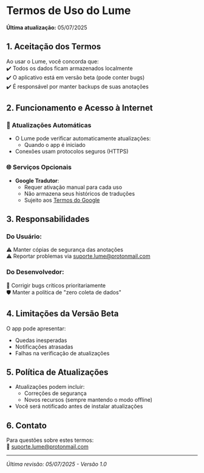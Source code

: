 # Termos de Uso do Lume  

**Última atualização:** 05/07/2025  

## 1. Aceitação dos Termos  
Ao usar o Lume, você concorda que:  
✔️ Todos os dados ficam armazenados localmente  
✔️ O aplicativo está em versão beta (pode conter bugs)  
✔️ É responsável por manter backups de suas anotações  

## 2. Funcionamento e Acesso à Internet  
### 🔄 Atualizações Automáticas  
- O Lume pode verificar automaticamente atualizações:  
  - Quando o app é iniciado  
- Conexões usam protocolos seguros (HTTPS)

### 🌐 Serviços Opcionais  
- **Google Tradutor**:  
  - Requer ativação manual para cada uso  
  - Não armazena seus históricos de traduções
  - Sujeito aos [Termos do Google](https://policies.google.com/terms)

## 3. Responsabilidades  
### Do Usuário:  
⚠️ Manter cópias de segurança das anotações  
⚠️ Reportar problemas via suporte.lume@protonmail.com  

### Do Desenvolvedor:  
🔧 Corrigir bugs críticos prioritariamente  
🛡️ Manter a política de "zero coleta de dados"  

## 4. Limitações da Versão Beta  
O app pode apresentar:  
- Quedas inesperadas  
- Notificações atrasadas  
- Falhas na verificação de atualizações  

## 5. Política de Atualizações  
- Atualizações podem incluir:  
  - Correções de segurança  
  - Novos recursos (sempre mantendo o modo offline)  
- Você será notificado antes de instalar atualizações  

## 6. Contato  
Para questões sobre estes termos:  
📧 suporte.lume@protonmail.com  

---  
*Última revisão: 05/07/2025 - Versão 1.0*  
